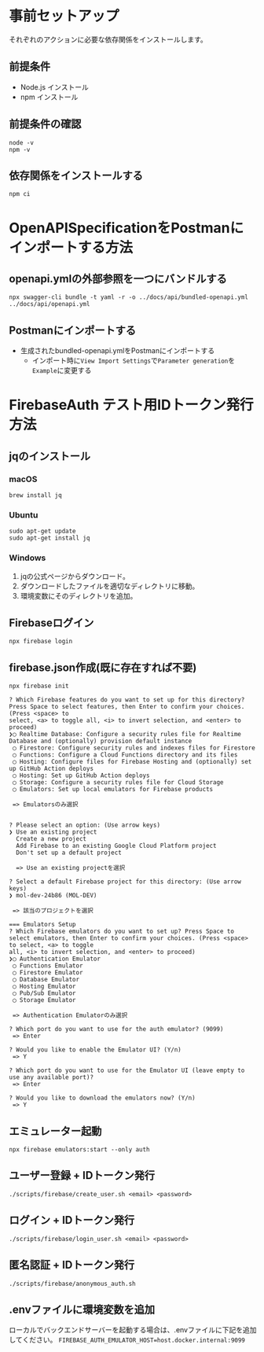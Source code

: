 # 事前セットアップ
それぞれのアクションに必要な依存関係をインストールします。

## 前提条件
- Node.js インストール
- npm インストール
  
## 前提条件の確認
```console
node -v
npm -v
```

## 依存関係をインストールする
```console
npm ci
```

# OpenAPISpecificationをPostmanにインポートする方法

## openapi.ymlの外部参照を一つにバンドルする
```console
npx swagger-cli bundle -t yaml -r -o ../docs/api/bundled-openapi.yml ../docs/api/openapi.yml
```

## Postmanにインポートする
- 生成されたbundled-openapi.ymlをPostmanにインポートする
  - インポート時に`View Import Settings`で`Parameter generation`を`Example`に変更する

# FirebaseAuth テスト用IDトークン発行方法

## jqのインストール
### macOS
```console
brew install jq
```
### Ubuntu
```console
sudo apt-get update
sudo apt-get install jq
```
### Windows
1. jqの公式ページからダウンロード。
2. ダウンロードしたファイルを適切なディレクトリに移動。
3. 環境変数にそのディレクトリを追加。

## Firebaseログイン
```console
npx firebase login
```

## firebase.json作成(既に存在すれば不要)
```console
npx firebase init

? Which Firebase features do you want to set up for this directory? Press Space to select features, then Enter to confirm your choices. (Press <space> to 
select, <a> to toggle all, <i> to invert selection, and <enter> to proceed)
❯◯ Realtime Database: Configure a security rules file for Realtime Database and (optionally) provision default instance
 ◯ Firestore: Configure security rules and indexes files for Firestore
 ◯ Functions: Configure a Cloud Functions directory and its files
 ◯ Hosting: Configure files for Firebase Hosting and (optionally) set up GitHub Action deploys
 ◯ Hosting: Set up GitHub Action deploys
 ◯ Storage: Configure a security rules file for Cloud Storage
 ◯ Emulators: Set up local emulators for Firebase products

 => Emulatorsのみ選択


? Please select an option: (Use arrow keys)
❯ Use an existing project 
  Create a new project 
  Add Firebase to an existing Google Cloud Platform project 
  Don't set up a default project 

  => Use an existing projectを選択

? Select a default Firebase project for this directory: (Use arrow keys)
❯ mol-dev-24b86 (MOL-DEV) 

 => 該当のプロジェクトを選択

=== Emulators Setup
? Which Firebase emulators do you want to set up? Press Space to select emulators, then Enter to confirm your choices. (Press <space> to select, <a> to toggle 
all, <i> to invert selection, and <enter> to proceed)
❯◯ Authentication Emulator
 ◯ Functions Emulator
 ◯ Firestore Emulator
 ◯ Database Emulator
 ◯ Hosting Emulator
 ◯ Pub/Sub Emulator
 ◯ Storage Emulator

 => Authentication Emulatorのみ選択

? Which port do you want to use for the auth emulator? (9099)
 => Enter

? Would you like to enable the Emulator UI? (Y/n)
 => Y

? Which port do you want to use for the Emulator UI (leave empty to use any available port)?
 => Enter

? Would you like to download the emulators now? (Y/n)
 => Y
```

## エミュレーター起動
```console
npx firebase emulators:start --only auth
```

## ユーザー登録 + IDトークン発行
```console
./scripts/firebase/create_user.sh <email> <password>
```

## ログイン + IDトークン発行
```console
./scripts/firebase/login_user.sh <email> <password>
```

## 匿名認証 + IDトークン発行
```console
./scripts/firebase/anonymous_auth.sh
```

## .envファイルに環境変数を追加
ローカルでバックエンドサーバーを起動する場合は、.envファイルに下記を追加してください。
`FIREBASE_AUTH_EMULATOR_HOST=host.docker.internal:9099`